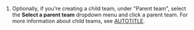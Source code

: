 1. Optionally, if you're creating a child team, under "Parent team", select the **Select a parent team** dropdown menu and click a parent team. For more information about child teams, see [AUTOTITLE](/organizations/organizing-members-into-teams/about-teams#nested-teams).
